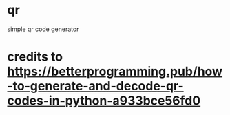 # qr
simple qr code generator

# credits to https://betterprogramming.pub/how-to-generate-and-decode-qr-codes-in-python-a933bce56fd0
